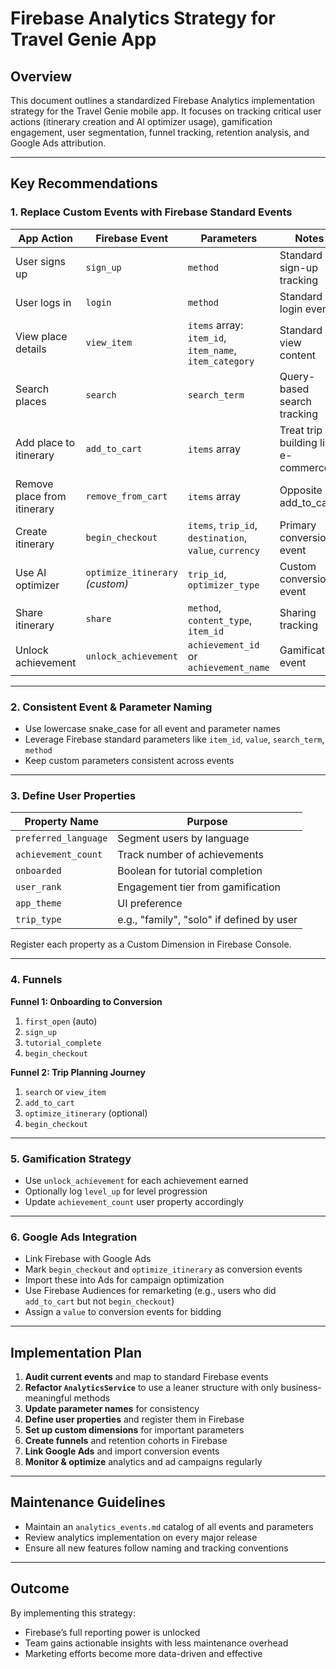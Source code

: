 # Firebase Analytics Strategy for Travel Genie App

## Overview

This document outlines a standardized Firebase Analytics implementation strategy for the Travel Genie mobile app. It focuses on tracking critical user actions (itinerary creation and AI optimizer usage), gamification engagement, user segmentation, funnel tracking, retention analysis, and Google Ads attribution.

---

## Key Recommendations

### 1. Replace Custom Events with Firebase Standard Events

| App Action | Firebase Event | Parameters | Notes |
|------------|----------------|------------|-------|
| User signs up | `sign_up` | `method` | Standard sign-up tracking |
| User logs in | `login` | `method` | Standard login event |
| View place details | `view_item` | `items` array: `item_id`, `item_name`, `item_category` | Standard view content |
| Search places | `search` | `search_term` | Query-based search tracking |
| Add place to itinerary | `add_to_cart` | `items` array | Treat trip building like e-commerce |
| Remove place from itinerary | `remove_from_cart` | `items` array | Opposite of add_to_cart |
| Create itinerary | `begin_checkout` | `items`, `trip_id`, `destination`, `value`, `currency` | Primary conversion event |
| Use AI optimizer | `optimize_itinerary` *(custom)* | `trip_id`, `optimizer_type` | Custom conversion event |
| Share itinerary | `share` | `method`, `content_type`, `item_id` | Sharing tracking |
| Unlock achievement | `unlock_achievement` | `achievement_id` or `achievement_name` | Gamification event |

---

### 2. Consistent Event & Parameter Naming

- Use lowercase snake_case for all event and parameter names
- Leverage Firebase standard parameters like `item_id`, `value`, `search_term`, `method`
- Keep custom parameters consistent across events

---

### 3. Define User Properties

| Property Name | Purpose |
|---------------|---------|
| `preferred_language` | Segment users by language |
| `achievement_count` | Track number of achievements |
| `onboarded` | Boolean for tutorial completion |
| `user_rank` | Engagement tier from gamification |
| `app_theme` | UI preference |
| `trip_type` | e.g., "family", "solo" if defined by user |

Register each property as a Custom Dimension in Firebase Console.

---

### 4. Funnels

**Funnel 1: Onboarding to Conversion**

1. `first_open` (auto)
2. `sign_up`
3. `tutorial_complete`
4. `begin_checkout`

**Funnel 2: Trip Planning Journey**

1. `search` or `view_item`
2. `add_to_cart`
3. `optimize_itinerary` (optional)
4. `begin_checkout`

---

### 5. Gamification Strategy

- Use `unlock_achievement` for each achievement earned
- Optionally log `level_up` for level progression
- Update `achievement_count` user property accordingly

---

### 6. Google Ads Integration

- Link Firebase with Google Ads
- Mark `begin_checkout` and `optimize_itinerary` as conversion events
- Import these into Ads for campaign optimization
- Use Firebase Audiences for remarketing (e.g., users who did `add_to_cart` but not `begin_checkout`)
- Assign a `value` to conversion events for bidding

---

## Implementation Plan

1. **Audit current events** and map to standard Firebase events
2. **Refactor `AnalyticsService`** to use a leaner structure with only business-meaningful methods
3. **Update parameter names** for consistency
4. **Define user properties** and register them in Firebase
5. **Set up custom dimensions** for important parameters
6. **Create funnels** and retention cohorts in Firebase
7. **Link Google Ads** and import conversion events
8. **Monitor & optimize** analytics and ad campaigns regularly

---

## Maintenance Guidelines

- Maintain an `analytics_events.md` catalog of all events and parameters
- Review analytics implementation on every major release
- Ensure all new features follow naming and tracking conventions

---

## Outcome

By implementing this strategy:
- Firebase’s full reporting power is unlocked
- Team gains actionable insights with less maintenance overhead
- Marketing efforts become more data-driven and effective